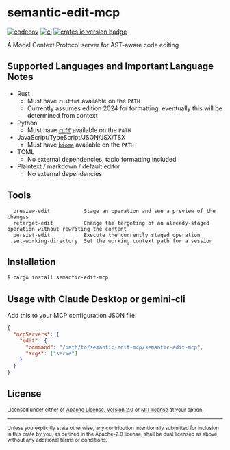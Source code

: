 # semantic-edit-mcp

[![codecov](https://codecov.io/gh/jbr/semantic-edit-mcp/graph/badge.svg?token=n9aj3MQGLq)](https://codecov.io/gh/jbr/semantic-edit-mcp)
[![ci][ci-badge]][ci]
[![crates.io version badge][version-badge]][crate]

[ci]: https://github.com/jbr/semantic-edit-mcp/actions?query=workflow%3ACI
[ci-badge]: https://github.com/jbr/semantic-edit-mcp/workflows/CI/badge.svg
[version-badge]: https://img.shields.io/crates/v/semantic-edit-mcp.svg?style=flat-square
[crate]: https://crates.io/crates/semantic-edit-mcp

A Model Context Protocol server for AST-aware code editing

## Supported Languages and Important Language Notes

* Rust
  - Must have `rustfmt` available on the `PATH`
  - Currently assumes edition 2024 for formatting, eventually this will be determined from context
* Python
  - Must have [`ruff`](https://docs.astral.sh/ruff/) available on the `PATH`
* JavaScript/TypeScript/JSON/JSX/TSX
  - Must have [`biome`](https://biomejs.dev/) available on the `PATH`
* TOML
  - No external dependencies, taplo formatting included
* Plaintext / markdown / default editor
  - No external dependencies

## Tools
```
  preview-edit           Stage an operation and see a preview of the changes
  retarget-edit          Change the targeting of an already-staged operation without rewriting the content
  persist-edit           Execute the currently staged operation
  set-working-directory  Set the working context path for a session
```

## Installation

```bash
$ cargo install semantic-edit-mcp
```

## Usage with Claude Desktop or gemini-cli

Add this to your MCP configuration JSON file:

```json
{
  "mcpServers": {
    "edit": {
      "command": "/path/to/semantic-edit-mcp/semantic-edit-mcp",
      "args": ["serve"]
    }
  }
}
```


## License

<sup>
Licensed under either of <a href="LICENSE-APACHE">Apache License, Version
2.0</a> or <a href="LICENSE-MIT">MIT license</a> at your option.
</sup>

---

<sub>
Unless you explicitly state otherwise, any contribution intentionally submitted
for inclusion in this crate by you, as defined in the Apache-2.0 license, shall
be dual licensed as above, without any additional terms or conditions.
</sub>
